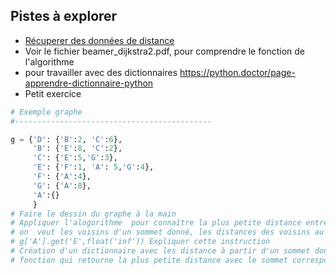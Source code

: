 ## Pistes  à explorer

* [Récuperer des données de distance](https://docs.google.com/spreadsheets/d/10PVZZTfl0Czx4e1Z93wIK29ltrYIwFqLDqa6qmNy-rE/edit?usp=sharing)
* Voir le fichier beamer_dijkstra2.pdf, pour comprendre le fonction de l'algorithme
* pour travailler avec des dictionnaires  https://python.doctor/page-apprendre-dictionnaire-python
* Petit exercice
```Python
# Exemple graphe
#--------------------------------------------

g = {'D': {'B':2, 'C':6},
     'B': {'E':8, 'C':2},
     'C': {'E':5,'G':3},
     'E': {'F':1, 'A': 5,'G':4},
     'F': {'A':4},
     'G': {'A':8},
     'A':{}
     }
# Faire le dessin du graphe à la main
# Appliquer l'alogorithme  pour connaître la plus petite distance entre 'D' et 'A'
# on  veut les voisins d'un sommet donné, les distances des voisins au sommet donné.
# g['A'].get('E',float('inf')) Expliquer cette instruction
# Création d'un dictionnaire avec les distance à partir d'un sommet donné à tous les autres sommets (si l'arête n'existe pas on met float('inf')) 
# fonction qui retourne la plus petite distance avec le sommet correspondant
```
